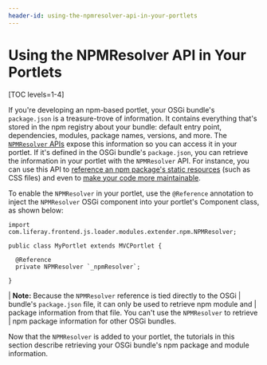 ```yaml
---
header-id: using-the-npmresolver-api-in-your-portlets
---
```


# Using the NPMResolver API in Your Portlets

[TOC levels=1-4]

If you're developing an npm-based portlet, your OSGi bundle's `package.json` is 
a treasure-trove of information. It contains everything that's stored in the 
npm registry about your bundle: default entry point, dependencies, modules, 
package names, versions, and more. The 
[`NPMResolver` APIs](@app-ref@/foundation/latest/javadocs/com/liferay/frontend/js/loader/modules/extender/npm/NPMResolver.html) 
expose this information so you can access it in your portlet. If it's defined 
in the OSGi bundle's `package.json`, you can retrieve the information in your 
portlet with the `NPMResolver` API. For instance, you can use this API to 
[reference an npm package's static resources](/docs/7-1/tutorials/-/knowledge_base/t/obtaining-dependency-npm-package-descriptors) 
(such as CSS files) and even to
[make your code more maintainable](/docs/7-1/tutorials/-/knowledge_base/t/referencing-an-npm-modules-package). 

To enable the `NPMResolver` in your portlet, use the `@Reference` annotation to 
inject the `NPMResolver` OSGi component into your portlet's Component class, as 
shown below:

    import com.liferay.frontend.js.loader.modules.extender.npm.NPMResolver;

    public class MyPortlet extends MVCPortlet {
      
      @Reference
      private NPMResolver `_npmResolver`;
      
    }

| **Note:** Because the `NPMResolver` reference is tied directly to the OSGi
| bundle's `package.json` file, it can only be used to retrieve npm module and
| package information from that file. You can't use the `NPMResolver` to retrieve
| npm package information for other OSGi bundles.
 
Now that the `NPMResolver` is added to your portlet, the tutorials in this 
section describe retrieving your OSGi bundle's npm package and module 
information.
